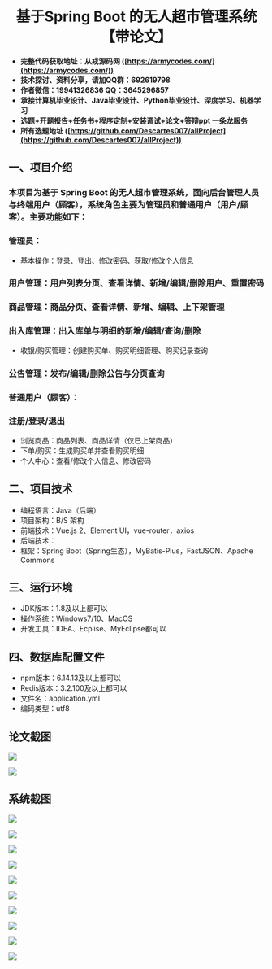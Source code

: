 <h1 align="center">基于Spring Boot 的无人超市管理系统【带论文】</h1></p>

- <b>完整代码获取地址：从戎源码网 ([https://armycodes.com/](https://armycodes.com/))</b>
- <b>技术探讨、资料分享，请加QQ群：692619798</b>
- <b>作者微信：19941326836  QQ：3645296857</b>
- <b>承接计算机毕业设计、Java毕业设计、Python毕业设计、深度学习、机器学习</b>
- <b>选题+开题报告+任务书+程序定制+安装调试+论文+答辩ppt 一条龙服务</b>
- <b>所有选题地址 ([https://github.com/Descartes007/allProject](https://github.com/Descartes007/allProject)) </b>

## 一、项目介绍

### 本项目为基于 Spring Boot 的无人超市管理系统，面向后台管理人员与终端用户（顾客），系统角色主要为管理员和普通用户（用户/顾客）。主要功能如下：
### 管理员：
- 基本操作：登录、登出、修改密码、获取/修改个人信息
### 用户管理：用户列表分页、查看详情、新增/编辑/删除用户、重置密码
### 商品管理：商品分页、查看详情、新增、编辑、上下架管理
### 出入库管理：出入库单与明细的新增/编辑/查询/删除
- 收银/购买管理：创建购买单、购买明细管理、购买记录查询
### 公告管理：发布/编辑/删除公告与分页查询
### 普通用户（顾客）：
### 注册/登录/退出
- 浏览商品：商品列表、商品详情（仅已上架商品）
- 下单/购买：生成购买单并查看购买明细
- 个人中心：查看/修改个人信息、修改密码

## 二、项目技术

- 编程语言：Java（后端）
- 项目架构：B/S 架构
- 前端技术：Vue.js 2、Element UI，vue-router，axios
- 后端技术：
- 框架：Spring Boot（Spring生态），MyBatis-Plus，FastJSON、Apache Commons


## 三、运行环境

- JDK版本：1.8及以上都可以
- 操作系统：Windows7/10、MacOS
- 开发工具：IDEA、Ecplise、MyEclipse都可以

## 四、数据库配置文件

- npm版本：6.14.13及以上都可以
- Redis版本：3.2.100及以上都可以
- 文件名：application.yml
- 编码类型：utf8

## 论文截图

![](screenshot/1.png)

![](screenshot/2.png)

## 系统截图

![](screenshot/3.png)

![](screenshot/4.png)

![](screenshot/5.png)

![](screenshot/6.png)

![](screenshot/7.png)

![](screenshot/8.png)

![](screenshot/9.png)

![](screenshot/10.png)

![](screenshot/11.png)

![](screenshot/12.png)